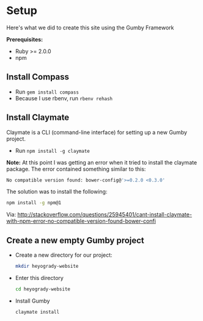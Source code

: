 Setup
=====

Here's what we did to create this site using the Gumby Framework

**Prerequisites:**
* Ruby >= 2.0.0
* npm

Install Compass
---------------

* Run `gem install compass`
* Because I use rbenv, run `rbenv rehash`

Install Claymate
----------------

Claymate is a CLI (command-line interface) for setting up a new Gumby project.

* Run `npm install -g claymate`

**Note:**
At this point I was getting an error when it tried to install the claymate package.
The error contained something similar to this:

```sh
No compatible version found: bower-config@'>=0.2.0 <0.3.0'
```

The solution was to install the following:

```sh
npm install -g npm@1
```

Via: http://stackoverflow.com/questions/25945401/cant-install-claymate-with-npm-error-no-compatible-version-found-bower-confi


Create a new empty Gumby project
--------------------------------

* Create a new directory for our project:
  
  ```sh
  mkdir heyogrady-website
  ```

* Enter this directory

  ```sh
  cd heyogrady-website
  ```

* Install Gumby

  ```sh
  claymate install
  ```

